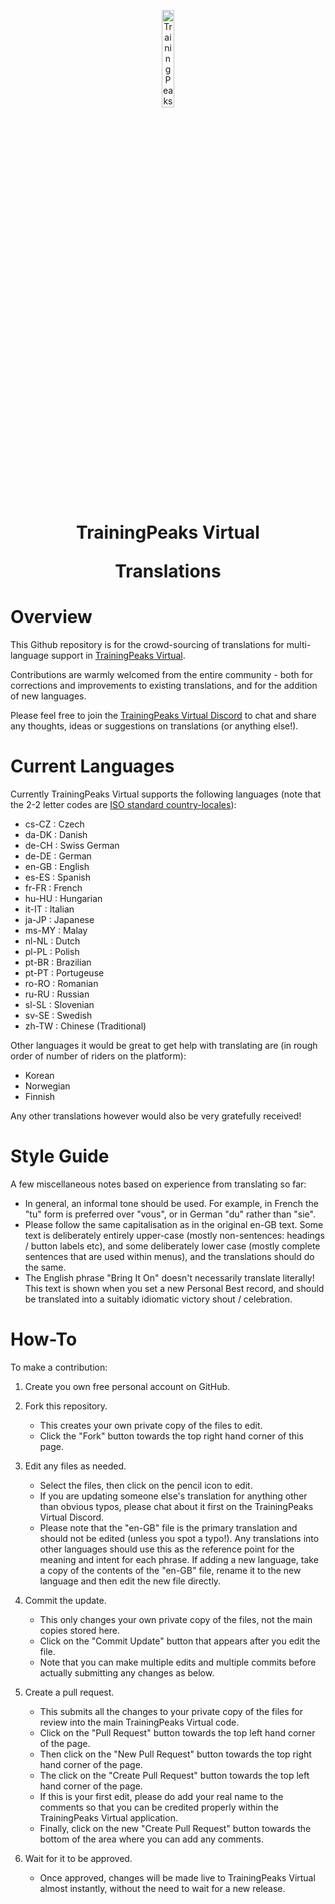 <p align="center">
  <img src="https://indievelo.com/wp-content/uploads/Icon_256_round.png" width=20% alt="TrainingPeaks Virtual Logo">
</p>
<h1 align="center">TrainingPeaks Virtual<p>Translations</h1>

# Overview
This Github repository is for the crowd-sourcing of translations for multi-language support in [TrainingPeaks Virtual](https://trainingpeaks.com/virtual).

Contributions are warmly welcomed from the entire community - both for corrections and improvements to existing translations, and for the addition of new languages.

Please feel free to join the [TrainingPeaks Virtual Discord](https://discord.gg/nY5u74u7Ak) to chat and share any thoughts, ideas or suggestions on translations (or anything else!). 

# Current Languages
Currently TrainingPeaks Virtual supports the following languages (note that the 2-2 letter codes are [ISO standard country-locales](https://simplelocalize.io/data/locales/)):
* cs-CZ : Czech
* da-DK : Danish
* de-CH : Swiss German
* de-DE : German
* en-GB : English
* es-ES : Spanish
* fr-FR : French
* hu-HU : Hungarian
* it-IT : Italian
* ja-JP : Japanese
* ms-MY : Malay
* nl-NL : Dutch
* pl-PL : Polish
* pt-BR : Brazilian
* pt-PT : Portugeuse
* ro-RO : Romanian
* ru-RU : Russian
* sl-SL : Slovenian
* sv-SE : Swedish
* zh-TW : Chinese (Traditional)

Other languages it would be great to get help with translating are (in rough order of number of riders on the platform):
* Korean
* Norwegian
* Finnish

Any other translations however would also be very gratefully received!

# Style Guide
A few miscellaneous notes based on experience from translating so far:
* In general, an informal tone should be used.  For example, in French the "tu" form is preferred over "vous", or in German "du" rather than "sie".
* Please follow the same capitalisation as in the original en-GB text.  Some text is deliberately entirely upper-case (mostly non-sentences: headings / button labels etc), and some deliberately lower case (mostly complete sentences that are used within menus), and the translations should do the same.
* The English phrase "Bring It On" doesn't necessarily translate literally!  This text is shown when you set a new Personal Best record, and should be translated into a suitably idiomatic victory shout / celebration.

# How-To
To make a contribution:

1. Create you own free personal account on GitHub.
   
2. Fork this repository.
   * This creates your own private copy of the files to edit.
   * Click the "Fork" button towards the top right hand corner of this page.

4. Edit any files as needed.
   * Select the files, then click on the pencil icon to edit.
   * If you are updating someone else's translation for anything other than obvious typos, please chat about it first on the TrainingPeaks Virtual Discord.
   * Please note that the "en-GB" file is the primary translation and should not be edited (unless you spot a typo!).  Any translations into other languages should use this as the reference point for the meaning and intent for each phrase.  If adding a new language, take a copy of the contents of the "en-GB" file, rename it to the new language and then edit the new file directly.

5. Commit the update.
   * This only changes your own private copy of the files, not the main copies stored here.
   * Click on the "Commit Update" button that appears after you edit the file.
   * Note that you can make multiple edits and multiple commits before actually submitting any changes as below.
     
6. Create a pull request.
   * This submits all the changes to your private copy of the files for review into the main TrainingPeaks Virtual code.
   * Click on the "Pull Request" button towards the top left hand corner of the page.
   * Then click on the "New Pull Request" button towards the top right hand corner of the page.
   * The click on the "Create Pull Request" button towards the top left hand corner of the page.
   * If this is your first edit, please do add your real name to the comments so that you can be credited properly within the TrainingPeaks Virtual application.
   * Finally, click on the new "Create Pull Request" button towards the bottom of the area where you can add any comments.
     
8. Wait for it to be approved.
   * Once approved, changes will be made live to TrainingPeaks Virtual almost instantly, without the need to wait for a new release.
